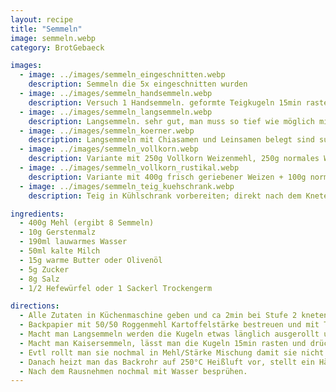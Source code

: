 ```yaml
---
layout: recipe
title: "Semmeln"
image: semmeln.webp
category: BrotGebaeck

images:
  - image: ../images/semmeln_eingeschnitten.webp
    description: Semmeln die 5x eingeschnitten wurden
  - image: ../images/semmeln_handsemmeln.webp
    description: Versuch 1 Handsemmeln. geformte Teigkugeln 15min rasten lassen, dann formen, nochmal 25min im Backrohr rasten lassen, rausnehmen, vorheizen, einsprühen, backen
  - image: ../images/semmeln_langsemmeln.webp
    description: Langsemmeln. sehr gut, man muss so tief wie möglich mit dem Messer reindrücken damit der Spalt erhalten bleibt
  - image: ../images/semmeln_koerner.webp
    description: Langsemmeln mit Chiasamen und Leinsamen belegt sind super
  - image: ../images/semmeln_vollkorn.webp
    description: Variante mit 250g Vollkorn Weizenmehl, 250g normales Weizenmehl ist sehr gut
  - image: ../images/semmeln_vollkorn_rustikal.webp
    description: Variante mit 400g frisch geriebener Weizen + 100g normales Weizenmehl. In 50/50 Kartoffelstärke/Roggenmehl gewälzt schmeckt sehr gut und "rustikal"
  - image: ../images/semmeln_teig_kuehschrank.webp
    description: Teig in Kühlschrank vorbereiten; direkt nach dem Kneten herausnehmen, rund formen, mit etwas Mehl bestäuben und wieder in Schüssel geben. Mit Frischhaltefolie zudecken. Am nächsten Tag herausnehmen (Teig ist ca doppelt-dreifach so groß) und Kugeln formen etc. wird sehr gut

ingredients:
  - 400g Mehl (ergibt 8 Semmeln)
  - 10g Gerstenmalz
  - 190ml lauwarmes Wasser
  - 50ml kalte Milch
  - 15g warme Butter oder Olivenöl
  - 5g Zucker
  - 8g Salz
  - 1/2 Hefewürfel oder 1 Sackerl Trockengerm

directions:
  - Alle Zutaten in Küchenmaschine geben und ca 2min bei Stufe 2 kneten, danach 6min bei Stufe 3 kneten. Anschließend den Teig in der Schüsselmitte 20min zugedeckt gehen lassen
  - Backpapier mit 50/50 Roggenmehl Kartoffelstärke bestreuen und mit Teigkarte verteilen und in einen Eck sammeln. Teig mit Teigkarte auf Backpapier putzen lassen und 8 Kugeln formen (immer wieder zu einer Seite ziehen um Spannung zu erzeugen). Jede Kugel in der Mehl/Stärke Mischung rollen und gut abklopfen.
  - Macht man Langsemmeln werden die Kugeln etwas länglich ausgerollt und mit dem Griff eines Tafelmessers fest in der Mitte ein Spalt reingedrückt.
  - Macht man Kaisersemmeln, lässt man die Kugeln 15min rasten und drückt sie danach flach und formt Semmeln [(siehe Ofner Video)](https://www.youtube.com/watch?v=jAFSIyQ_Ppo) bzw nimmt einen Semmel-Stempel.
  - Evtl rollt man sie nochmal in Mehl/Stärke Mischung damit sie nicht zusammenkleben, dreht sie um und lässt sie 25min am Blech mit einem Tuch zugedeckt (oder im Rohr) rasten.
  - Danach heizt man das Backrohr auf 250°C Heißluft vor, stellt ein Häferl Wasser rein, dreht die Semmeln wieder um, besprüht sie mit Wasser und gibt sie für 5min ins Rohr. Danach dreht man auf 190°C zurück, öffnet die Tür für ca 14sek und lässt die Semmeln nochmal ca 8min im Rohr (letzter Versuch danach 9,5min 180°C - war zu hell, tür auf nochmal rein für 1min und auf 220°C raufgedreht - wurden sehr gut. nächstes mal evtl doch etwas heißer oder nochmal tür öffnen damit dampf rauskommt oder bei 250 reingeben, temp runterdrehen und eine zeit lang lassen ohne tür öffnen)
  - Nach dem Rausnehmen nochmal mit Wasser besprühen.
---
```

